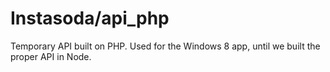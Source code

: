 Instasoda/api_php
=================

Temporary API built on PHP. Used for the Windows 8 app, until we built the proper API in Node.